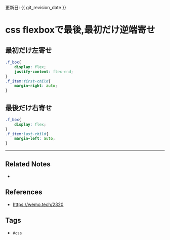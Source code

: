 更新日: {{ git_revision_date }}

# css flexboxで最後,最初だけ逆端寄せ
## 最初だけ左寄せ
```css
.f_box{
    display: flex;
    justify-content: flex-end;
}
.f_item:first-child{
    margin-right: auto;
}
```

## 最後だけ右寄せ
```scss
.f_box{
    display: flex;
}
.f_item:last-child{
    margin-left: auto;
}
```

---
## Related Notes
- 

## References
- https://wemo.tech/2320

## Tags
- `#css` 